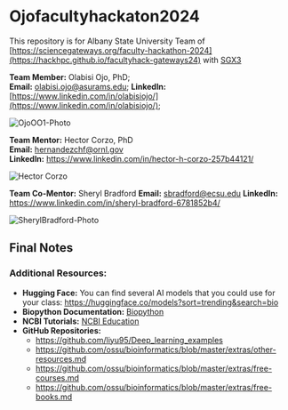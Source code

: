 # Ojofacultyhackaton2024
This repository is for Albany State University Team of [https://sciencegateways.org/faculty-hackathon-2024](https://hackhpc.github.io/facultyhack-gateways24) with [SGX3](https://sciencegateways.org/)

**Team Member:** Olabisi Ojo, PhD;	                                          
**Email:** [olabisi.ojo@asurams.edu](mailto:olabisi.ojo@asurams.edu);
**LinkedIn:** [https://www.linkedin.com/in/olabisiojo/](https://www.linkedin.com/in/olabisiojo/);	

![OjoOO1-Photo](https://github.com/user-attachments/assets/0219dc8e-f684-4040-87f9-316d5c89268d)


**Team Mentor:** Hector Corzo, PhD	
**Email:** hernandezchf@ornl.gov	
**LinkedIn:** https://www.linkedin.com/in/hector-h-corzo-257b44121/	

![Hector Corzo](https://github.com/user-attachments/assets/dcc09d46-535c-4c1f-963d-7169ff7113a0)


**Team Co-Mentor:** Sheryl Bradford
**Email:** sbradford@ecsu.edu
**LinkedIn:** https://www.linkedin.com/in/sheryl-bradford-6781852b4/

![SherylBradford-Photo](https://github.com/user-attachments/assets/fffeb3f8-ac51-4127-adf0-99a0ca54faa5)

















## **Final Notes**

### **Additional Resources:**
- **Hugging Face:** You can find several AI models that you could use for your class: https://huggingface.co/models?sort=trending&search=bio
- **Biopython Documentation:** [Biopython](https://biopython.org/wiki/Documentation)
- **NCBI Tutorials:** [NCBI Education](https://www.ncbi.nlm.nih.gov/home/tutorials/)
- **GitHub Repositories:** 
	- https://github.com/liyu95/Deep_learning_examples
	- https://github.com/ossu/bioinformatics/blob/master/extras/other-resources.md
	- https://github.com/ossu/bioinformatics/blob/master/extras/free-courses.md
	- https://github.com/ossu/bioinformatics/blob/master/extras/free-books.md
